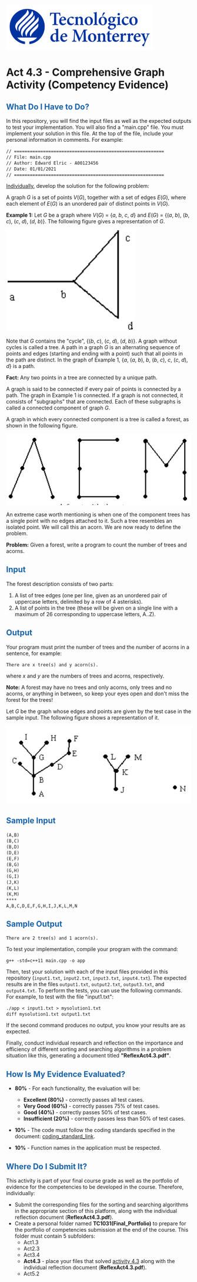 ![Tec de Monterrey](images/logotecmty.png)
# Act 4.3 - Comprehensive Graph Activity (Competency Evidence)

## <span style="color: rgb(26, 99, 169);">What Do I Have to Do?</span>
In this repository, you will find the input files as well as the expected outputs to test your implementation. You will also find a "main.cpp" file. You must implement your solution in this file. At the top of the file, include your personal information in comments. For example:
```
// =========================================================
// File: main.cpp
// Author: Edward Elric - A00123456
// Date: 01/01/2021
// =========================================================
```
<span style="text-decoration: underline;">Individually</span>, develop the solution for the following problem:

A graph *G* is a set of points *V*(*G*), together with a set of edges *E*(*G*), where each element of *E*(*G*) is an unordered pair of distinct points in *V*(*G*).

**Example 1:** Let *G* be a graph where *V*(*G*) = {*a*, *b*, *c*, *d*} and *E*(*G*) = {(*a*, *b*), (*b*, *c*), (*c*, *d*), (*d*, *b*)}. The following figure gives a representation of *G*.

![A representation of the graph *G*](images/image01.png)

Note that *G* contains the "cycle", {(*b*, *c*), (*c*, *d*), (*d*, *b*)}. A graph without cycles is called a tree. A path in a graph *G* is an alternating sequence of points and edges (starting and ending with a point) such that all points in the path are distinct. In the graph of Example 1, {*a*, (*a*, *b*), *b*, (*b*, *c*), *c*, (*c*, *d*), *d*} is a path.

**Fact:** Any two points in a tree are connected by a unique path.

A graph is said to be connected if every pair of points is connected by a path. The graph in Example 1 is connected. If a graph is not connected, it consists of "subgraphs" that are connected. Each of these subgraphs is called a connected component of graph *G*.

A graph in which every connected component is a tree is called a forest, as shown in the following figure.

![A forest with three trees](images/image02.png)

An extreme case worth mentioning is when one of the component trees has a single point with no edges attached to it. Such a tree resembles an isolated point. We will call this an acorn. We are now ready to define the problem.

**Problem:** Given a forest, write a program to count the number of trees and acorns.

## <span style="color: rgb(26, 99, 169);">**Input**</span>
The forest description consists of two parts:
1. A list of tree edges (one per line, given as an unordered pair of uppercase letters, delimited by a row of 4 asterisks).
2. A list of points in the tree (these will be given on a single line with a maximum of 26 corresponding to uppercase letters, A..Z).

## <span style="color: rgb(26, 99, 169);">**Output**</span>
Your program must print the number of trees and the number of acorns in a sentence, for example:

```
There are x tree(s) and y acorn(s).
```

where *x* and *y* are the numbers of trees and acorns, respectively.

**Note:** A forest may have no trees and only acorns, only trees and no acorns, or anything in between, so keep your eyes open and don't miss the forest for the trees!

Let *G* be the graph whose edges and points are given by the test case in the sample input. The following figure shows a representation of it.

![Graphical representation of the test case](images/image03.png)

## <span style="color: rgb(26, 99, 169);">**Sample Input**</span>
```
(A,B)
(B,C)
(B,D)
(D,E)
(E,F)
(B,G)
(G,H)
(G,I)
(J,K)
(K,L)
(K,M)
****
A,B,C,D,E,F,G,H,I,J,K,L,M,N
```

## <span style="color: rgb(26, 99, 169);">**Sample Output**</span>
```
There are 2 tree(s) and 1 acorn(s).
```

To test your implementation, compile your program with the command:
```
g++ -std=c++11 main.cpp -o app
```
Then, test your solution with each of the input files provided in this repository (`input1.txt`, `input2.txt`, `input3.txt`, `input4.txt`). The expected results are in the files `output1.txt`, `output2.txt`, `output3.txt`, and `output4.txt`. To perform the tests, you can use the following commands. For example, to test with the file "input1.txt":
```
./app < input1.txt > mysolution1.txt
diff mysolution1.txt output1.txt
```
If the second command produces no output, you know your results are as expected.

Finally, conduct individual research and reflection on the importance and efficiency of different sorting and searching algorithms in a problem situation like this, generating a document titled **"ReflexAct4.3.pdf"**.

## <span style="color: rgb(26, 99, 169);">**How Is My Evidence Evaluated?**</span>

- **80%** - For each functionality, the evaluation will be:
    - **Excellent (80%)** - correctly passes all test cases.
    - **Very Good (60%)** - correctly passes 75% of test cases.
    - **Good (40%)** - correctly passes 50% of test cases.
    - **Insufficient (20%)** - correctly passes less than 50% of test cases.

- **10%** - The code must follow the coding standards specified in the document: <span class="instructure_file_holder link_holder">[coding_standard_link](estandar.pdf)</span>.
- **10%** - Function names in the application must be respected.

## <span style="color: rgb(26, 99, 169);">**Where Do I Submit It?**</span>
This activity is part of your final course grade as well as the portfolio of evidence for the competencies to be developed in the course. Therefore, individually:
* Submit the corresponding files for the sorting and searching algorithms in the appropriate section of this platform, along with the individual reflection document (**ReflexAct4.3.pdf**).
* Create a personal folder named **TC1031(Final_Portfolio)** to prepare for the portfolio of competencies submission at the end of the course. This folder must contain 5 subfolders:
    * Act1.3 
    * Act2.3
    * Act3.4
    * **Act4.3** - place your files that solved <span style="text-decoration: underline;">activity 4.3</span> along with the individual reflection document (**ReflexAct4.3.pdf**).
    * Act5.2
